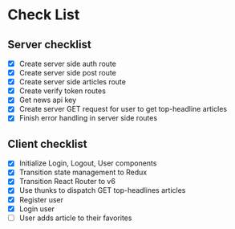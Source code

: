 # Check List

## Server checklist

- [x] Create server side auth route
- [x] Create server side post route
- [x] Create server side articles route
- [x] Create verify token routes
- [x] Get news api key
- [x] Create server GET request for user to get top-headline articles
- [x] Finish error handling in server side routes

## Client checklist

- [x] Initialize Login, Logout, User components
- [x] Transition state management to Redux
- [x] Transition React Router to v6
- [x] Use thunks to dispatch GET top-headlines articles
- [x] Register user
- [x] Login user
- [ ] User adds article to their favorites
